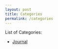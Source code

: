 ```yaml
---
layout: post
title: Categories
permalink: /categories
---
```


List of Categories:
- [Journal](/journal.html)
